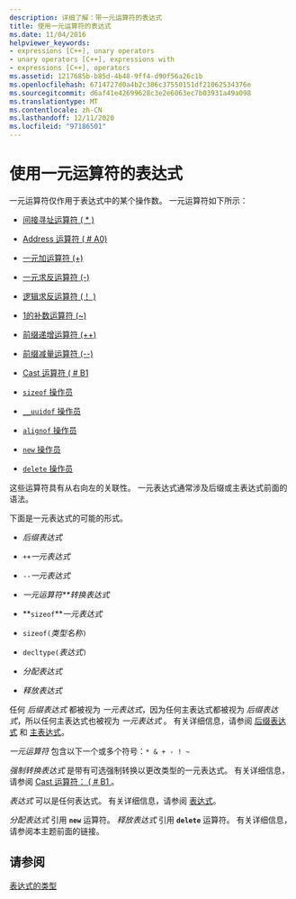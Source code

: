 ```yaml
---
description: 详细了解：带一元运算符的表达式
title: 使用一元运算符的表达式
ms.date: 11/04/2016
helpviewer_keywords:
- expressions [C++], unary operators
- unary operators [C++], expressions with
- expressions [C++], operators
ms.assetid: 1217685b-b85d-4b48-9ff4-d90f56a26c1b
ms.openlocfilehash: 6714727d0a4b2c386c37550151df21062534376e
ms.sourcegitcommit: d6af41e42699628c3e2e6063ec7b03931a49a098
ms.translationtype: MT
ms.contentlocale: zh-CN
ms.lasthandoff: 12/11/2020
ms.locfileid: "97186501"
---
```

# <a name="expressions-with-unary-operators"></a>使用一元运算符的表达式

一元运算符仅作用于表达式中的某个操作数。 一元运算符如下所示：

- [间接寻址运算符 ( * ) ](../cpp/indirection-operator-star.md)

- [Address 运算符 ( # A0) ](../cpp/address-of-operator-amp.md)

- [一元加运算符 (+) ](../cpp/unary-plus-and-negation-operators-plus-and.md)

- [一元求反运算符 (-) ](../cpp/unary-plus-and-negation-operators-plus-and.md)

- [逻辑求反运算符 (！ ) ](../cpp/logical-negation-operator-exclpt.md)

- [1的补数运算符 (~) ](../cpp/one-s-complement-operator-tilde.md)

- [前缀递增运算符 (++)](../cpp/prefix-increment-and-decrement-operators-increment-and-decrement.md)

- [前缀减量运算符 (--) ](../cpp/prefix-increment-and-decrement-operators-increment-and-decrement.md)

- [Cast 运算符 ( # B1 ](../cpp/cast-operator-parens.md)

- [`sizeof` 操作员](../cpp/sizeof-operator.md)

- [`__uuidof` 操作员](../cpp/uuidof-operator.md)

- [`alignof` 操作员](../cpp/alignof-operator.md)

- [`new` 操作员](../cpp/new-operator-cpp.md)

- [`delete` 操作员](../cpp/delete-operator-cpp.md)

这些运算符具有从右向左的关联性。 一元表达式通常涉及后缀或主表达式前面的语法。

下面是一元表达式的可能的形式。

- *后缀表达式*

- `++`*一元表达式*

- `--`*一元表达式*

- *一元运算符**转换表达式*

- **`sizeof`***一元表达式*

- `sizeof(`*类型名称*`)`

- `decltype(`*表达式*`)`

- *分配表达式*

- *释放表达式*

任何 *后缀表达式* 都被视为 *一元表达式*，因为任何主表达式都被视为 *后缀表达式*，所以任何主表达式也被视为 *一元表达式* 。 有关详细信息，请参阅 [后缀表达式](../cpp/postfix-expressions.md) 和 [主表达式](../cpp/primary-expressions.md)。

*一元运算符* 包含以下一个或多个符号：`* & + - ! ~`

*强制转换表达式* 是带有可选强制转换以更改类型的一元表达式。 有关详细信息，请参阅 [Cast 运算符： ( # B1 ](../cpp/cast-operator-parens.md)。

*表达式* 可以是任何表达式。 有关详细信息，请参阅 [表达式](../cpp/expressions-cpp.md)。

*分配表达式* 引用 **`new`** 运算符。 *释放表达式* 引用 **`delete`** 运算符。 有关详细信息，请参阅本主题前面的链接。

## <a name="see-also"></a>请参阅

[表达式的类型](../cpp/types-of-expressions.md)
